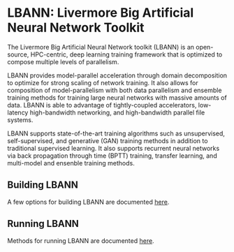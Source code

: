 # LBANN: Livermore Big Artificial Neural Network Toolkit

The Livermore Big Artificial Neural Network toolkit (LBANN) is an
open-source, HPC-centric, deep learning training framework that is
optimized to compose multiple levels of parallelism.

LBANN provides model-parallel acceleration through domain
decomposition to optimize for strong scaling of network training.  It
also allows for composition of model-parallelism with both data
parallelism and ensemble training methods for training large neural
networks with massive amounts of data.  LBANN is able to advantage of
tightly-coupled accelerators, low-latency high-bandwidth networking,
and high-bandwidth parallel file systems.

LBANN supports state-of-the-art training algorithms such as
unsupervised, self-supervised, and generative (GAN) training methods
in addition to traditional supervised learning.  It also supports
recurrent neural networks via back propagation through time (BPTT)
training, transfer learning, and multi-model and ensenble training methods.


## Building LBANN
A few options for building LBANN are documented [here](docs/BuildingLBANN.md#top).


## Running LBANN
Methods for running LBANN are documented
[here](docs/RunningLBANN.md#top).
